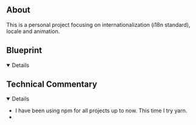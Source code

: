 ## About
This is a personal project focusing on internationalization (i18n standard), locale and animation. 



## Blueprint
<details open>





</details>

## Technical Commentary
<details open>
<ul>
    <li>I have been using npm for all projects up to now. This time I try yarn.</li>
    <li></li>
</ul>
</details>